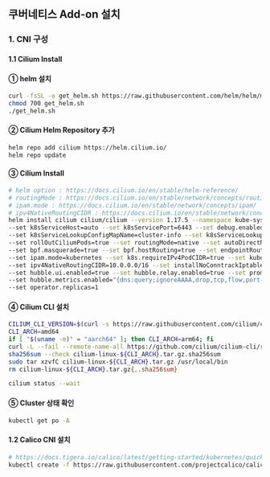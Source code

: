 ## 쿠버네티스 Add-on 설치

### 1. CNI 구성

#### 1.1 Cilium Install

#### ① helm 설치

```bash
curl -fsSL -o get_helm.sh https://raw.githubusercontent.com/helm/helm/main/scripts/get-helm-3
chmod 700 get_helm.sh
./get_helm.sh
```

#### ② Cilium Helm Repository 추가

```bash
helm repo add cilium https://helm.cilium.io/
helm repo update
```

#### ③ Cilium Install

```bash
# helm option : https://docs.cilium.io/en/stable/helm-reference/
# routingMode : https://docs.cilium.io/en/stable/network/concepts/routing/
# ipam.mode : https://docs.cilium.io/en/stable/network/concepts/ipam/
# ipv4NativeRoutingCIDR : https://docs.cilium.io/en/stable/network/concepts/masquerading/
helm install cilium cilium/cilium --version 1.17.5 --namespace kube-system \
--set k8sServiceHost=auto --set k8sServicePort=6443 --set debug.enabled=true \
--set k8sServiceLookupConfigMapName=cluster-info --set k8sServiceLookupNamespace=kube-public \
--set rollOutCiliumPods=true --set routingMode=native --set autoDirectNodeRoutes=true \
--set bpf.masquerade=true --set bpf.hostRouting=true --set endpointRoutes.enabled=true \
--set ipam.mode=kubernetes --set k8s.requireIPv4PodCIDR=true --set kubeProxyReplacement=true \
--set ipv4NativeRoutingCIDR=10.0.0.0/16 --set installNoConntrackIptablesRules=true \
--set hubble.ui.enabled=true --set hubble.relay.enabled=true --set prometheus.enabled=true --set operator.prometheus.enabled=true --set hubble.metrics.enableOpenMetrics=true \
--set hubble.metrics.enabled="{dns:query;ignoreAAAA,drop,tcp,flow,port-distribution,icmp,httpV2:exemplars=true;labelsContext=source_ip\,source_namespace\,source_workload\,destination_ip\,destination_namespace\,destination_workload\,traffic_direction}" \
--set operator.replicas=1
```

#### ④ Cilium CLI 설치

```bash
CILIUM_CLI_VERSION=$(curl -s https://raw.githubusercontent.com/cilium/cilium-cli/main/stable.txt)
CLI_ARCH=amd64
if [ "$(uname -m)" = "aarch64" ]; then CLI_ARCH=arm64; fi
curl -L --fail --remote-name-all https://github.com/cilium/cilium-cli/releases/download/${CILIUM_CLI_VERSION}/cilium-linux-${CLI_ARCH}.tar.gz{,.sha256sum}
sha256sum --check cilium-linux-${CLI_ARCH}.tar.gz.sha256sum
sudo tar xzvfC cilium-linux-${CLI_ARCH}.tar.gz /usr/local/bin
rm cilium-linux-${CLI_ARCH}.tar.gz{,.sha256sum}
```

```bash
cilium status --wait
```

#### ⑤ Cluster 상태 확인

```bash
kubectl get po -A
```

#### 1.2 Calico CNI 설치

```bash
# https://docs.tigera.io/calico/latest/getting-started/kubernetes/quickstart
kubectl create -f https://raw.githubusercontent.com/projectcalico/calico/v3.30.2/manifests/tigera-operator.yaml
```

<!--

### 3. Install Kubernetes Cluster (with kubespary)

#### 3.1 pip 설치

```bash
sudo apt update -y
sudo apt install python3-pip -y
```

#### 3.2 kubespray install

```bash
git clone https://github.com/kubernetes-sigs/kubespray.git
cd kubespray
sudo pip install -r requirements.txt --break-system-packages --ignore-installed
```

#### 3.3 configure cluster information (calico cni version)

```bash
cp -rfp inventory/sample/ inventory/cluster
```

```bash
# inventory/cluster/inventory.ini
[all]
master ansible_host=10.0.0.10   ip=10.0.0.10  etcd_member_name=etcd1
node01 ansible_host=10.0.0.11  ip=10.0.0.11
node02 ansible_host=10.0.0.12  ip=10.0.0.12

[kube_control_plane]
master

[etcd]
master

[kube_node]
node01
node02

[calico_crr]

[k8s_cluster:children]
kube_control_plane
kube_node
calico_crr
```

#### 3.4 kubernetes 버전 지정

```bash
# inventory/cluster/group_vars/k8s_cluster/k8s-cluster.yml
kube_version: 1.30.4
```

#### 3.5 etcd 버전 지정

```bash
# inventory/cluster/group_vars/etcd.yml
etcd_version: 3.5.12
```

#### 3.6 ssh pem key 경로 설정

```bash
export ANSIBLE_PRIVATE_KEY_FILE=~/.ssh/ubuntu.pem
```

#### 3.7 install kubernetes cluster

```bash
ansible-playbook -i inventory/cluster/inventory.ini -v --become-user=root cluster.yml
```

---

### 4. metal lb install

(https://metallb.io/installation/)

- ARP 모드를 활성화

```bash
$ kubectl edit configmap -n kube-system kube-proxy
>>  strictARP: true
```

- Meltal lb install

```bash
kubectl apply -f https://raw.githubusercontent.com/metallb/metallb/v0.14.9/config/manifests/metallb-native.yaml
```

- define ip pool & l2 layer

```yaml
# metal-lb-config.yaml
apiVersion: metallb.io/v1beta1
kind: IPAddressPool
metadata:
  name: metal-ip-pool
  namespace: metallb-system
spec:
  addresses:
    - 10.0.0.100-10.0.0.110
---
apiVersion: metallb.io/v1beta1
kind: L2Advertisement
metadata:
  name: metal-adv
  namespace: metallb-system
spec:
  ipAddressPools:
    - metal-ip-pool
```

- nginx ingress controller

```bash
kubectl apply -f https://raw.githubusercontent.com/kubernetes/ingress-nginx/controller-v1.10.1/deploy/static/provider/cloud/deploy.yaml
```

---

### 5. private registry

- docker install

```bash
apt update -y
apt install docker.io -y
systemctl start docker
usermod -a -G docker $USER
chown root:docker /var/run/docker.sock
```

- nexus start in container

```bash
cd ~
mkdir nexus-directory
sudo chown -R 200 nexus-directory
docker run -d -p 8081:8081 -p 8082:8082  --name nexus --restart=always -v ~/nexus-directory:/nexus-data sonatype/nexus3:latest
```

- nexus password check

```bash
docker exec -it nexus /bin/bash
cat /nexus-data/admin.password

- nexus access test (in nexkins server)
vim /etc/docker/daemon.json
{
	"insecure-registries" : [ "10.0.0.20:8082" ]
}
systemctl restart docker
docker login -u admin 10.0.0.20:8082
```

---

### 6. node server private registry sign

- containerd install

```bash
apt install containerd -y
```

- containerd setting

```bash
# /etc/containerd/config.toml
version = 2   # version 2로 수정
...
# plugins 항목 하단에 아래 내용 추가
[plugins."io.containerd.grpc.v1.cri".registry]
  [plugins."io.containerd.grpc.v1.cri".registry.mirrors]
    [plugins."io.containerd.grpc.v1.cri".registry.mirrors."10.0.0.20:8082"]
      endpoint = ["http://10.0.0.20:8082"]
  [plugins."io.containerd.grpc.v1.cri".registry.configs]
    [plugins."io.containerd.grpc.v1.cri".registry.configs."10.0.0.20:8082".tls]
      insecure_skip_verify = true
```

---

### 7. jenkins install

- jenkins install

```bash
sudo wget -O /usr/share/keyrings/jenkins-keyring.asc https://pkg.jenkins.io/debian-stable/jenkins.io-2023.key
echo "deb [signed-by=/usr/share/keyrings/jenkins-keyring.asc]" https://pkg.jenkins.io/debian-stable binary/ | sudo tee /etc/apt/sources.list.d/jenkins.list > /dev/null
sudo apt install openjdk-17-jdk -y
sudo apt install jenkins maven -y
```

- jenkins start

```bash
systemctl enable jenkins
systemctl start jenkins
```

- jenkins setting

```bash
usermod -a -G docker jenkins
chmod 666 /var/run/docker.sock
```

- jenkins password check

```bash
cat /var/lib/jenkins/secrets/initialAdminPassword
```

- jenkins recomanded plugin install

- jenkins additional plugin install
  - Docker Pipeline
  - Docker Commons
  - Pipeline: Stage View
  - Build Timestamp

---

### 8. jenkins settings

- SCM SSH setting (Jenkins GitHub Connection)
  (SCM SSH : https://10cheon00.tistory.com/4)

- Nexus and GitHub Credential asign

- jenkins pipeline setting
  (file : cicd_sample/node-app/Jenkinsfile)
  (handbook : https://www.jenkins.io/doc/book/getting-started/)

### 9. ArgoCD install

- ArgoCD install

```bash
kubectl create namespace argocd
kubectl apply -n argocd -f https://raw.githubusercontent.com/argoproj/argo-cd/stable/manifests/install.yaml
kubectl patch svc argocd-server -n argocd -p '{"spec": {"type":"LoadBalancer"}}'
```

- ArgoCD CLI install

```bash
curl -sSL -o argocd-linux-amd64 https://github.com/argoproj/argo-cd/releases/latest/download/argocd-linux-amd64
sudo install -m 555 argocd-linux-amd64 /usr/local/bin/argocd
rm argocd-linux-amd64
```

- ArgoCD Password check

```bash
argocd admin initial-password -n argocd
```

---

### 10. helm

- helm install

```bash
$ curl -fsSL -o get_helm.sh https://raw.githubusercontent.com/helm/helm/main/scripts/get-helm-3
$ chmod 700 get_helm.sh
$ ./get_helm.sh
```

---

### 11. DB Images

- create docker file (postgresql 16.5)

```bash
docker build -t 10.0.0.20:8082/db:v1.0.0
docker push 10.0.0.20:8082/db:v1.0.0
```

- openebs install

```bash
kubectl apply -f https://openebs.github.io/charts/openebs-operator.yaml
kubectl patch sc -n openebs openebs-hostpath -p '{"metadata": {"annotations":{"storageclass.kubernetes.io/is-default-class":"true"}}}'
```

- create manifest

- kubernetes resource test

```bash
ka statefuleset-db.yaml
ka secret-db.yaml
ka service-db.yaml
```

- access test

```bash
k exec -it sts-postgres-db-0 -- su - postgres -c psql
\l
# node table 생성 여부 확인
```

### 12. Argo CD Webhook Setting

- https://dobby-isfree.tistory.com/216 -->
